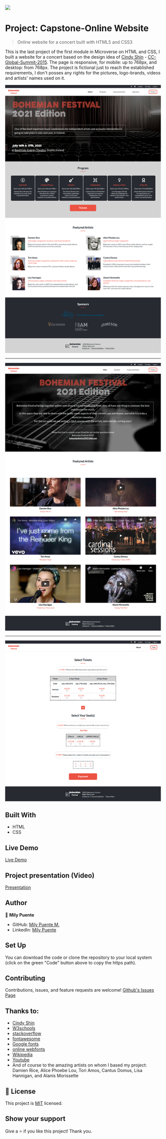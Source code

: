 ![](https://img.shields.io/badge/Microverse-blueviolet)

# Project: Capstone-Online Website

> Online website for a concert built with HTML5 and CSS3

This is the last project of the first module in Microverse on HTML and CSS, I built a website for a concert based on the design idea of [Cindy Shin](https://www.behance.net/adagio07) - [CC-Global-Summit-2015](https://www.behance.net/gallery/29845175/CC-Global-Summit-2015). 
The page is responsive, for mobile: up to 768px, and desktop: from 768px.
The project is fictional just to reach the established requirements, I don't posses any rights for the pictures, logo-brands, videos and artists' names used on it.

![screenshot](images/screenshot-1.png)

----

![screenshot](images/screenshot-2.png)

----

![screenshot](images/screenshot-3.png)

## Built With

- HTML
- CSS

## Live Demo

[Live Demo](https://milypm.github.io/Capstone-HTML-CSS/)

## Project presentation (Video)

[Presentation](https://www.loom.com/share/7db6b02dbcb848748dd823c807a49f75)

## Author

👤 **Mily Puente**

- GitHub: [Mily Puente M.](https://github.com/Milypm)
- LinkedIn: [Mily Puente](https://linkedin.com/in/milypuentem)

## Set Up

You can download the code or clone the repository to your local system (click on the green "Code" button above to copy the https path).

## Contributing

Contributions, issues, and feature requests are welcome!
[Github's Issues Page](https://github.com/Milypm/Capstone-HTML-CSS/issues)

## Thanks to:

- [Cindy Shin](https://www.behance.net/adagio07)
- [W3schools](https://www.w3schools.com/)
- [stackoverflow](https://stackoverflow.com/)
- [fontawesome](https://fontawesome.com/)
- [Google fonts](https://fonts.googleapis.com/)
- [online webfonts](//db.onlinewebfonts.com/)
- [Wikipedia](https://www.wikipedia.org/)
- [Youtube](https://www.youtube.com/)
- And of course to the amazing artists on whom I based my project:
  Damien Rice, Alice Phoebe Lou, Tori Amos, Cantus Domus, Lisa Hannigan, and Alanis Morissette
  
## 📝 License

This project is [MIT](LICENSE) licensed.


## Show your support

Give a ⭐️ if you like this project! Thank you.
